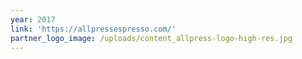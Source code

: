 ```yaml
---
year: 2017
link: 'https://allpressespresso.com/'
partner_logo_image: /uploads/content_allpress-logo-high-res.jpg
---
```

